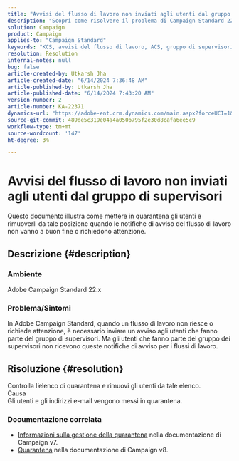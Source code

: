 ```yaml
---
title: "Avvisi del flusso di lavoro non inviati agli utenti dal gruppo di supervisori"
description: "Scopri come risolvere il problema di Campaign Standard 22.x in cui le notifiche degli avvisi del flusso di lavoro non riescono o richiedono attenzione."
solution: Campaign
product: Campaign
applies-to: "Campaign Standard"
keywords: "KCS, avvisi del flusso di lavoro, ACS, gruppo di supervisori, notifica"
resolution: Resolution
internal-notes: null
bug: false
article-created-by: Utkarsh Jha
article-created-date: "6/14/2024 7:36:48 AM"
article-published-by: Utkarsh Jha
article-published-date: "6/14/2024 7:43:20 AM"
version-number: 2
article-number: KA-22371
dynamics-url: "https://adobe-ent.crm.dynamics.com/main.aspx?forceUCI=1&pagetype=entityrecord&etn=knowledgearticle&id=d2d30ed8-202a-ef11-840a-000d3a5a67ba"
source-git-commit: 489de5c319e04a4a050b795f2e30d8cafa6ee5c9
workflow-type: tm+mt
source-wordcount: '147'
ht-degree: 3%

---
```


# Avvisi del flusso di lavoro non inviati agli utenti dal gruppo di supervisori


Questo documento illustra come mettere in quarantena gli utenti e rimuoverli da tale posizione quando le notifiche di avviso del flusso di lavoro non vanno a buon fine o richiedono attenzione.

## Descrizione {#description}


### Ambiente

Adobe Campaign Standard 22.x

### Problema/Sintomi

In Adobe Campaign Standard, quando un flusso di lavoro non riesce o richiede attenzione, è necessario inviare un avviso agli utenti che fanno parte del gruppo di supervisori. Ma gli utenti che fanno parte del gruppo dei supervisori non ricevono queste notifiche di avviso per i flussi di lavoro.


## Risoluzione {#resolution}


Controlla l’elenco di quarantena e rimuovi gli utenti da tale elenco.
<br>Causa<br>
Gli utenti e gli indirizzi e-mail vengono messi in quarantena.

### Documentazione correlata

- [Informazioni sulla gestione della quarantena](https://experienceleague.adobe.com/docs/campaign-classic/using/sending-messages/monitoring-deliveries/understanding-quarantine-management.html) nella documentazione di Campaign v7.
- [Quarantena](https://experienceleague.adobe.com/docs/campaign/campaign-v8/campaigns/send/failures/quarantines.html) nella documentazione di Campaign v8.

